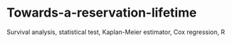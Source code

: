 # Towards-a-reservation-lifetime
Survival analysis, statistical test, Kaplan-Meier estimator, Cox regression, R
